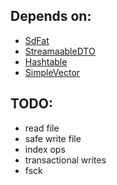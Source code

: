 ## Depends on:
- [SdFat](https://github.com/greiman/SdFat)
- [StreamaableDTO](https://github.com/danmowehhuk/StreamableDTO)
- [Hashtable](https://github.com/braydenanderson2014/C-Arduino-Libraries/tree/main/lib/Hashtable)
- [SimpleVector](https://github.com/braydenanderson2014/C-Arduino-Libraries/tree/main/lib/SimpleVector)


## TODO:
- read file
- safe write file
- index ops
- transactional writes
- fsck
